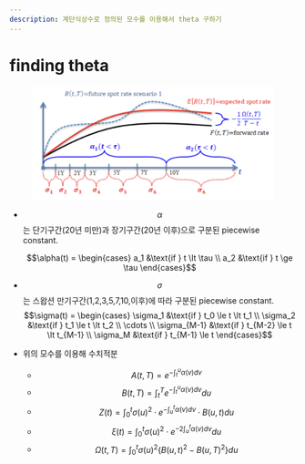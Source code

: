 ```yaml
---
description: 계단식상수로 정의된 모수를 이용해서 theta 구하기
---
```


# finding theta

<figure><img src="../../../.gitbook/assets/image (90).png" alt=""><figcaption></figcaption></figure>

*   $$\alpha$$는 단기구간(20년 미만)과 장기구간(20년 이후)으로 구분된 piecewise constant.

    $$\alpha(t) = \begin{cases}    a_1 &\text{if } t \lt \tau \\    a_2 &\text{if } t \ge \tau  \end{cases}$$
* $$\sigma$$는 스왑션 만기구간(1,2,3,5,7,10,이후)에 따라 구분된 piecewise constant.$$\sigma(t) = \begin{cases}   \sigma_1 &\text{if } t_0 \le t \lt t_1 \\    \sigma_2 &\text{if } t_1 \le t \lt t_2 \\   \cdots \\ \sigma_{M-1} &\text{if } t_{M-2} \le t \lt t_{M-1} \\    \sigma_M &\text{if } t_{M-1} \le t   \end{cases}$$
* 위의 모수를 이용해 수치적분
  * $$A(t,T) = e^{- \int_t^u \alpha(v)dv}$$
  * $$B(t,T) = \displaystyle\int_t^T e^{-\int_t^u\alpha(v)dv}du$$
  * $$Z(t)= \displaystyle \int_0^t \sigma(u)^2 \cdot e^{-\int_u^t \alpha(v)dv} \cdot B(u,t)du$$
  * $$\xi(t) = \displaystyle \int_0^t \sigma(u)^2 \cdot e^{-2\int_u^t\alpha(v)dv}du$$
  *   $$\Omega(t,T) = \displaystyle\int_0^t \sigma(u)^2 \{ B(u,t)^2 - B(u,T)^2 \}du$$



